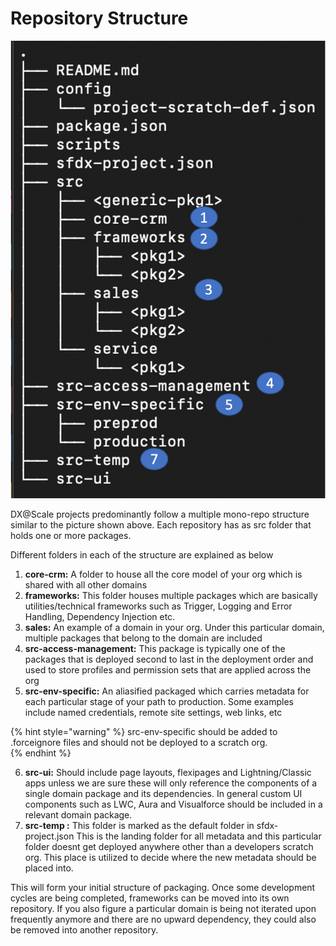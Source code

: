 # Repository Structure

![Repository Structure](../.gitbook/assets/repostructure.png)

DX@Scale projects predominantly follow a multiple mono-repo structure similar to the picture shown above.  Each repository has as src folder that holds one or more packages.

Different folders in each of the structure are explained as below

1. **core-crm:**  A folder to house all the core model of your org which is shared with all other domains
2. **frameworks:** This folder houses multiple packages which are basically utilities/technical frameworks  such as Trigger, Logging and Error Handling, Dependency Injection etc.
3. **sales:**  An example of a domain in your org. Under this particular domain, multiple packages that belong to the domain are included
4. **src-access-management:**  This package is typically one of the packages that is deployed second to last in the deployment order and used to store profiles and permission sets that are applied across the org
5. **src-env-specific:** An aliasified packaged which carries metadata for each particular stage of your path to production.  Some examples include named credentials, remote site settings, web links, etc 

{% hint style="warning" %}
src-env-specific should be added to .forceignore files and should not be deployed to a scratch org.   
{% endhint %}

6. **src-ui:** Should include page layouts, flexipages and Lightning/Classic apps unless we are sure these will only reference the components of a single domain package and its dependencies. In general custom UI components such as LWC, Aura and Visualforce should be included in a relevant domain package.
7. **src-temp :** This folder is marked as the default folder in sfdx-project.json This is the landing folder for all metadata and this particular folder doesnt get deployed anywhere other than a developers scratch org. This place is utilized to decide where the new metadata should be placed into. 

This will form your initial structure of packaging. Once some development cycles are being completed,  frameworks can be moved into its own repository.  If you also figure a particular domain is being not iterated upon frequently anymore and there are no upward dependency, they could also be removed into another repository.

